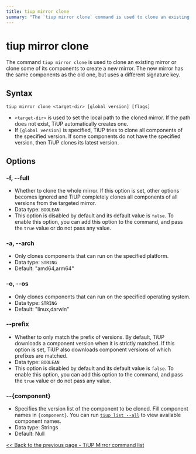 ```yaml
---
title: tiup mirror clone
summary: "The `tiup mirror clone` command is used to clone an existing mirror or its components to create a new mirror with a different signature key. The syntax is `tiup mirror clone <target-dir> [global version] [flags]`. Options include cloning the whole mirror, specifying platform and operating system, and matching component versions by prefix."
---
```


# tiup mirror clone

The command `tiup mirror clone` is used to clone an existing mirror or clone some of its components to create a new mirror. The new mirror has the same components as the old one, but uses a different signature key.

## Syntax

```shell
tiup mirror clone <target-dir> [global version] [flags]
```

- `<target-dir>` is used to set the local path to the cloned mirror. If the path does not exist, TiUP automatically creates one.
- If `[global version]` is specified, TiUP tries to clone all components of the specified version. If some components do not have the specified version, then TiUP clones its latest version.

## Options

### -f, --full

- Whether to clone the whole mirror. If this option is set, other options becomes ignored and TiUP completely clones all components of all versions from the targeted mirror.
- Data type: `BOOLEAN`
- This option is disabled by default and its default value is `false`. To enable this option, you can add this option to the command, and pass the `true` value or do not pass any value.

### -a, --arch

- Only clones components that can run on the specified platform.
- Data type: `STRING`
- Default: "amd64,arm64"

### -o, --os

- Only clones components that can run on the specified operating system.
- Data type: `STRING`
- Default: "linux,darwin"

### --prefix

- Whether to only match the prefix of versions. By default, TiUP downloads a component version when it is strictly matched. If this option is set, TiUP also downloads component versions of which prefixes are matched.
- Data type: `BOOLEAN`
- This option is disabled by default and its default value is `false`. To enable this option, you can add this option to the command, and pass the `true` value or do not pass any value.

### --{component}

- Specifies the version list of the component to be cloned. Fill component names in `{component}`. You can run [`tiup list --all`](/tiup/tiup-command-list.md) to view available component names.
- Data type: Strings
- Default: Null

[<< Back to the previous page - TiUP Mirror command list](/tiup/tiup-command-mirror.md#command-list)
